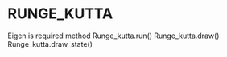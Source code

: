 # RUNGE_KUTTA
Eigen is required
  method
    Runge_kutta.run()
    Runge_kutta.draw()
    Runge_kutta.draw_state()
